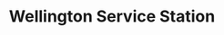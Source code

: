 ---
title: "Wellington Service Station"
url: /bristol/wellington-service-station/
shop: Autowerkstatt
---